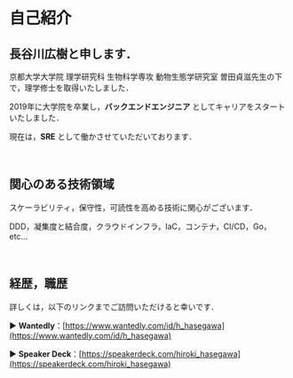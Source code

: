 # 自己紹介

## 長谷川広樹と申します．

京都大学大学院 理学研究科 生物科学専攻 動物生態学研究室 曽田貞滋先生の下で，理学修士を取得いたしました．

2019年に大学院を卒業し，**バックエンドエンジニア** としてキャリアをスタートいたしました．

現在は，**SRE** として働かさせていただいております．

<br>

## 関心のある技術領域

スケーラビリティ，保守性，可読性を高める技術に関心がございます．

DDD，凝集度と結合度，クラウドインフラ，IaC，コンテナ，CI/CD，Go，etc...

<br>

## 経歴，職歴

詳しくは，以下のリンクまでご訪問いただけると幸いです．

▶ **Wantedly**：[https://www.wantedly.com/id/h_hasegawa](https://www.wantedly.com/id/h_hasegawa)

▶ **Speaker Deck**：[https://speakerdeck.com/hiroki_hasegawa](https://speakerdeck.com/hiroki_hasegawa)

